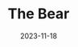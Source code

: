 ---
act: Act I
title: The Bear
date: 2023-11-18
summary: The Bear inspired us to start our supper club, and we crafted a menu that paid homage to the dishes from the show.
color: 102B8E
courses:
    - name: Starter
      title: “The Michael”
      description: Mortadella-stuffed parmesan cannoli with pistachio crumb
    - name: Mains
      title: Sydney’s Cola-Braised Short Ribs
      description: Beef short ribs slow-cooked in a cola braise and mushroom risotto (with added acid)
    - name: Dessert
      title: Marcus’ Chocolate Cake
      description: Chocolate cake, mousse and icing with vanilla ice cream
media:
  - 01.jpg
  - 02.jpg
  - 03.jpg
  - 04.gif
  - 05.jpg
  - 06.gif
  - 07.jpg
---